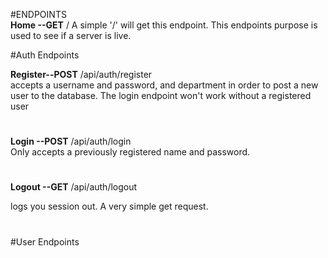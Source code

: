 #ENDPOINTS</br>
**Home --GET**
/
A simple '/' will get this endpoint. This endpoints purpose is used to see if a server is live.

#Auth Endpoints

**Register--POST**
/api/auth/register  
 accepts a username and password, and department
in order to post a new user to the database. The login endpoint won't work without a registered user
#

**Login --POST**
/api/auth/login   
Only accepts a previously registered name and password.
#

**Logout --GET**
/api/auth/logout

logs you session out. A very simple get request.
#
#User Endpoints



